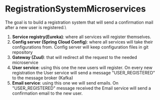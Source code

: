 # RegistrationSystemMicroservices

The goal is to build a registration system that will send a confirmation mail after a new user is registered.\

1. **Service registry(Eureka)**: where all services will register themselves.
2. **Config server (Spring Cloud Config)**: where all services will take their configurations from. Config server will 
keep configuration files in git repository
3. **Gateway (Zuul)**: that will redirect all the request to the needed microservice
4. **User service**: using this one the new users will register. On every new registration the User service will send a 
message "USER_REGISTERED" to the message broker (Kafka)
5. **Email service**: using this one we will send emails. On "USER_REGISTERED" message received the Email service will send
a confirmation email to the new user.
